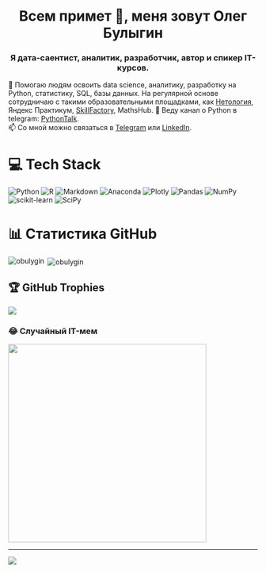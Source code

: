 <h1 align="center">Всем примет 👋, меня зовут Олег Булыгин</h1>
<h3 align="center">Я дата-саентист, аналитик, разработчик, автор и спикер IT-курсов.</h3>

🧠 Помогаю людям освоить data science, аналитику, разработку на Python, статистику, SQL, базы данных. На регулярной основе сотрудничаю с такими образовательными площадками, как [Нетология](https://go.redav.online/64aa8d31fbfcea50?m=1), Яндекс Практикум, [SkillFactory](https://go.redav.online/db8e6d27dfeb45d1?m=4&dl=https://skillfactory.ru/data-scientist-pro-mgu), MathsHub.
📝 Веду канал о Python в telegram: [PythonTalk](https://t.me/pythontalk_ru).<br/>
📫 Cо мной можно связаться в [Telegram](https://t.me/obulygin91) или [LinkedIn](https://www.linkedin.com/in/obulygin/).


# 💻 Tech Stack
![Python](https://img.shields.io/badge/python-3670A0?style=for-the-badge&logo=python&logoColor=ffdd54) ![R](https://img.shields.io/badge/r-%23276DC3.svg?style=for-the-badge&logo=r&logoColor=white) ![Markdown](https://img.shields.io/badge/markdown-%23000000.svg?style=for-the-badge&logo=markdown&logoColor=white) ![Anaconda](https://img.shields.io/badge/Anaconda-%2344A833.svg?style=for-the-badge&logo=anaconda&logoColor=white) ![Plotly](https://img.shields.io/badge/Plotly-%233F4F75.svg?style=for-the-badge&logo=plotly&logoColor=white) ![Pandas](https://img.shields.io/badge/pandas-%23150458.svg?style=for-the-badge&logo=pandas&logoColor=white) ![NumPy](https://img.shields.io/badge/numpy-%23013243.svg?style=for-the-badge&logo=numpy&logoColor=white) ![scikit-learn](https://img.shields.io/badge/scikit--learn-%23F7931E.svg?style=for-the-badge&logo=scikit-learn&logoColor=white) ![SciPy](https://img.shields.io/badge/SciPy-%230C55A5.svg?style=for-the-badge&logo=scipy&logoColor=%white)

# 📊 Статистика GitHub
<p><img align="left" src="https://github-readme-stats.vercel.app/api/top-langs?username=obulygin&include_all_commits=true&show_icons=true&locale=en&layout=compact" alt="obulygin" /></p>
<p>&nbsp;<img align="center" src="https://github-readme-stats.vercel.app/api?username=obulygin&include_all_commits=true&show_icons=true&locale=en" alt="obulygin" /></p>

## 🏆 GitHub Trophies
![](https://github-profile-trophy.vercel.app/?username=obulygin&theme=flat&no-frame=false&no-bg=false&margin-w=4)

### 😂 Случайный IT-мем
<img src='https://randommeme-five.vercel.app/' style="height: 400px;"/>

---
[![](https://visitcount.itsvg.in/api?id=obulygin&icon=0&color=0)](https://visitcount.itsvg.in)

